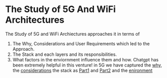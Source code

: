 # The Study of 5G And WiFi Architectures
The Study of 5G and WiFi Archiectures approaches it in terms of  
1. The Why, Considerations and User Requirements which led to the Approach.
2. The Stack and each layers and its responsibilities.
3. What factors in the enviornment influence them and how.
Chatgpt has been extremely helpful in this venture!
in 5G we have captured the [why](https://github.com/Abh4git/5GAndWiFiArchitectures/blob/main/5GArchitecture-TheWhy.md), the [considerations](https://github.com/Abh4git/5GAndWiFiArchitectures/blob/main/5GArchitecture-Considerations.md) the stack as [Part1](https://github.com/Abh4git/5GAndWiFiArchitectures/blob/main/5GArchitecture-TheStack-Part1.md) and [Part2](https://github.com/Abh4git/5GAndWiFiArchitectures/blob/main/5GArchitecture-TheStack-Part2.md) and the [enironment](https://github.com/Abh4git/5GAndWiFiArchitectures/blob/main/5GArchitecture-Envronment.md)
